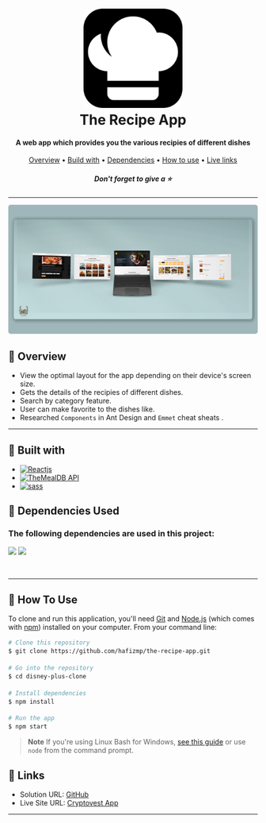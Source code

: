 <h1 align="center">
  <br>
  <a href="http://www.amitmerchant.com/electron-markdownify"><img src="public/logo512.png" alt="Covid-19 Tracker" width="200" style="border-radius:10px"></a>
  <br>
  The Recipe App
  <br>
</h1>

<h4 align="center">A web app which provides you the various recipies of different dishes </h4>

<p align="center">
  <a href="#🚀-overview">Overview</a> •
  <a href="#🚀-built-with">Build with</a> •
  <a href="#🚀-dependencies-used">Dependencies</a> •
  <a href="#🚀-how-to-use">How to use</a> •
  <a href="#🚀-links">Live links</a>
</p>

<h5 align="center">Don't forget to give a ⭐️ </h5>

<hr>

![screenshot](public/preview.png)

## 🚀 Overview

- View the optimal layout for the app depending on their device's screen size.
- Gets the details of the recipies of different dishes.
- Search by category feature.
- User can make favorite to the dishes like. 
- Researched `Components` in Ant Design and `Emmet` cheat sheats .

<hr>

## 🚀 Built with

- [![Reactjs][reactjs]][reactjs-url] 
- [![TheMealDB API][TheMealDB API]][TheMealDB API-url]  
- [![sass][sass]][sass-url]

## 🚀 Dependencies Used

<h3>The following dependencies are used in this project:</h3>

<p>
<img src="https://img.shields.io/badge/node--sass-v7.0.1-3CCF4E"> 
<img src="https://img.shields.io/badge/react--router--dom-v6.3.0-3CCF4E">
</p>
<br>

<hr>

## 🚀 How To Use

To clone and run this application, you'll need [Git](https://git-scm.com) and [Node.js](https://nodejs.org/en/download/) (which comes with [npm](http://npmjs.com)) installed on your computer. From your command line:

```bash
# Clone this repository
$ git clone https://github.com/hafizmp/the-recipe-app.git

# Go into the repository
$ cd disney-plus-clone

# Install dependencies
$ npm install

# Run the app
$ npm start
```

> **Note**
> If you're using Linux Bash for Windows, [see this guide](https://www.howtogeek.com/261575/how-to-run-graphical-linux-desktop-applications-from-windows-10s-bash-shell/) or use `node` from the command prompt.

## 🚀 Links

- Solution URL: [GitHub](https://github.com/hafizmp/the-recipe-app)
- Live Site URL: [Cryptovest App](https://crypto-vest.netlify.app/)

<hr>


[reactjs]: https://img.shields.io/badge/REACT%20JS-000000?style=for-the-badge&logo=REACT&logoColor=61DBFB
[reactjs-url]: https://reactjs.org/

[sass]: https://img.shields.io/badge/sass-EE6983?style=for-the-badge&logo=sass&logoColor=fff
[sass-url]: https://sass-lang.com/

[TheMealDB API]: https://img.shields.io/badge/TheMealDB%20API-1C3879?style=for-the-badge&logo=&logoColor=21E1E1
[TheMealDB API-url]: https://www.themealdb.com/api.php
